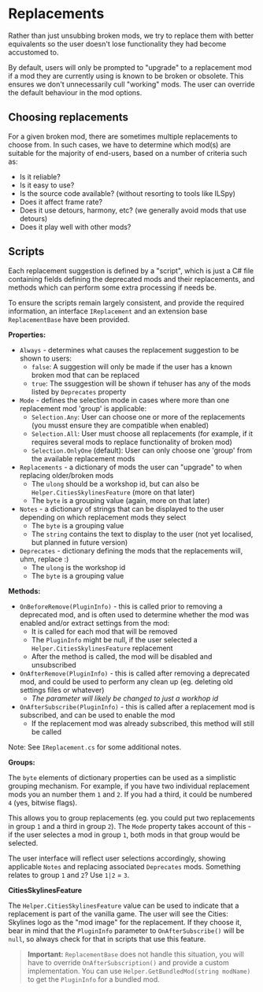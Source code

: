 # Replacements

Rather than just unsubbing broken mods, we try to replace them with better equivalents so the user doesn't lose functionality they had become accustomed to.

By default, users will only be prompted to "upgrade" to a replacement mod if a mod they are currently using is known to be broken or obsolete. This ensures we don't unnecessarily cull "working" mods. The user can override the default behaviour in the mod options.

## Choosing replacements

For a given broken mod, there are sometimes multiple replacements to choose from. In such cases, we have to determine which mod(s) are suitable for the majority of end-users, based on a number of criteria such as:

* Is it reliable?
* Is it easy to use?
* Is the source code available? (without resorting to tools like ILSpy)
* Does it affect frame rate?
* Does it use detours, harmony, etc? (we generally avoid mods that use detours)
* Does it play well with other mods?

## Scripts

Each replacement suggestion is defined by a "script", which is just a C# file containing fields defining the deprecated mods and their replacements, and methods which can perform some extra processing if needs be.

To ensure the scripts remain largely consistent, and provide the required information, an interface `IReplacement` and an extension base `ReplacementBase` have been provided.

**Properties:**

* `Always` - determines what causes the replacement suggestion to be shown to users:
    * `false`: A suggestion will only be made if the user has a known broken mod that can be replaced
    * `true`: The ssuggestion will be shown if tehuser has any of the mods listed by `Deprecates` property
* `Mode` - defines the selection mode in cases where more than one replacement mod 'group' is applicable:
    * `Selection.Any`: User can choose one or more of the replacements (you musst ensure they are compatible when enabled)
    * `Selection.All`: User must choose all replacements (for example, if it requires several mods to replace functionality of broken mod)
    * `Selection.OnlyOne` (default): User can only choose one 'group' from the available replacement mods
* `Replacements` - a dictionary of mods the user can "upgrade" to when replacing older/broken mods
    * The `ulong` should be a workshop id, but can also be `Helper.CitiesSkylinesFeature` (more on that later)
    * The `byte` is a grouping value (again, more on that later)
* `Notes` - a dictionary of strings that can be displayed to the user depending on which replacement mods they select
    * The `byte` is a grouping value
    * The `string` contains the text to display to the user (not yet localised, but planned in future version)
* `Deprecates` - dictionary defining the mods that the replacements will, uhm, replace :)
    * The `ulong` is the workshop id
    * The `byte` is a grouping value

**Methods:**

* `OnBeforeRemove(PluginInfo)` - this is called prior to removing a deprecated mod, and is often used to determine whether the mod was enabled and/or extract settings from the mod:
    * It is called for each mod that will be removed
    * The `PluginInfo` might be null, if the user selected a `Helper.CitiesSkylinesFeature` replacement
    * After the method is called, the mod will be disabled and unsubscribed
* `OnAfterRemove(PluginInfo)` - this is called after removing a deprecated mod, and could be used to perform any clean up (eg. deleting old settings files or whatever)
    * _The parameter will likely be changed to just a workhop id_
* `OnAfterSubscribe(PluginInfo)` - this is called after a replacement mod is subscribed, and can be used to enable the mod
    * If the replacement mod was already subscribed, this method will still be called

Note: See `IReplacement.cs` for some additional notes.

**Groups:**

The `byte` elements of dictionary properties can be used as a simplistic grouping mechanism. For example, if you have two individual replacement mods you an number them `1` and `2`. If you had a third, it could be numbered `4` (yes, bitwise flags).

This allows you to group replacements (eg. you could put two replacements in group `1` and a third in group `2`). The `Mode` property takes account of this - if the user selectes a mod in group `1`, both mods in that group would be selected.

The user interface will reflect user selections accordingly, showing applicable `Notes` and replacing associated `Deprecates` mods. Something relates to group `1` and `2`? Use `1|2` = `3`.

**CitiesSkylinesFeature**

The `Helper.CitiesSkylinesFeature` value can be used to indicate that a replacement is part of the vanilla game. The user will see the Cities: Skylines logo as the "mod image" for the replacement. If they choose it, bear in mind that the `PluginInfo` parameter to `OnAfterSubscribe()` will be `null`, so always check for that in scripts that use this feature.

> **Important:** `ReplacementBase` does not handle this situation, you will have to override `OnAfterSubscription()` and provide a custom implementation. You can use `Helper.GetBundledMod(string modName)` to get the `PluginInfo` for a bundled mod.
